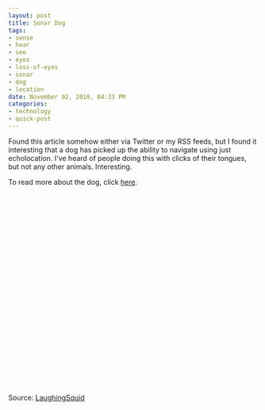 ```yaml
--- 
layout: post
title: Sonar Dog
tags: 
- sense
- hear
- see
- eyes
- loss-of-eyes
- sonar
- dog
- location
date: November 02, 2010, 04:33 PM
categories: 
- technology
- quick-post
---
```

Found this article somehow either via Twitter or my RSS feeds, but I found it interesting that a dog has picked up the ability to navigate using just echolocation. I've heard of people doing this with clicks of their tongues, but not any other animals. Interesting.

To read more about the dog, click [here](http://laughingsquid.com/dog-born-with-no-eyes-gets-around-using-echolocation/).

<object height="390" width="640"><param name="movie" value="http://www.youtube.com/v/NwU2neafCOA&rel=0&hl=en_US&feature=player_embedded&version=3" /><param name="allowFullScreen" value="true" /><param name="allowScriptAccess" value="always" /><embed allowfullscreen="true" src="http://www.youtube.com/v/NwU2neafCOA&rel=0&hl=en_US&feature=player_embedded&version=3" allowscriptaccess="always" type="application/x-shockwave-flash" height="390" width="640"></embed></object>

Source: [LaughingSquid](http://laughingsquid.com/dog-born-with-no-eyes-gets-around-using-echolocation/)

